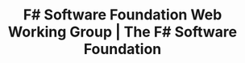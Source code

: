 ---
layout: page
title: F# Software Foundation Web Working Group | The F# Software Foundation
headline: Web Working Group
---